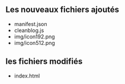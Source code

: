 
## Les nouveaux fichiers ajoutés
* manifest.json
* cleanblog.js
* img/icon192.png
* img/icon512.png

## les fichiers modifiés
* index.html


